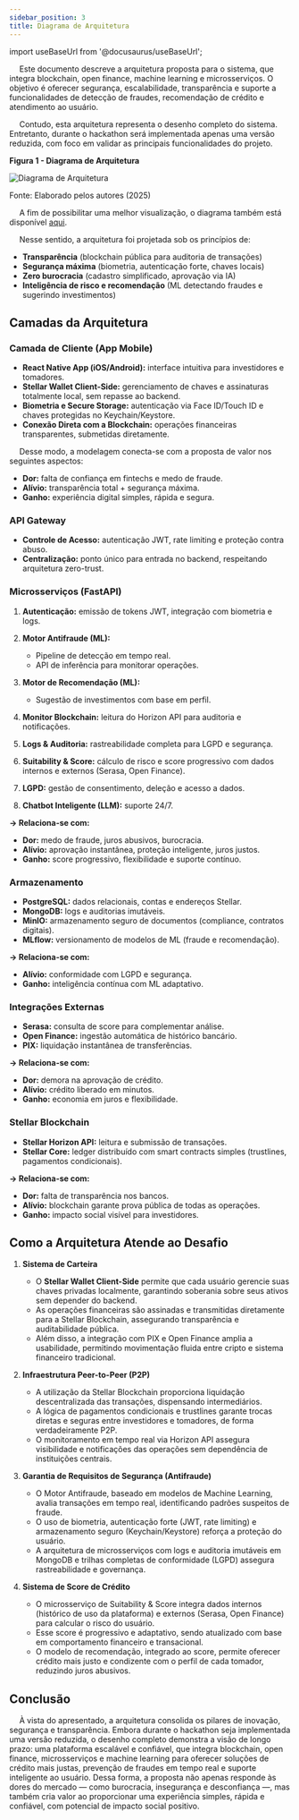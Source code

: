 ```yaml
---
sidebar_position: 3
title: Diagrama de Arquitetura
---
```

import useBaseUrl from '@docusaurus/useBaseUrl';


&emsp; Este documento descreve a arquitetura proposta para o sistema, que integra blockchain, open finance, machine learning e microsserviços. O objetivo é oferecer segurança, escalabilidade, transparência e suporte a funcionalidades de detecção de fraudes, recomendação de crédito e atendimento ao usuário.  

&emsp; Contudo, esta arquitetura representa o desenho completo do sistema. Entretanto, durante o hackathon será implementada apenas uma versão reduzida, com foco em validar as principais funcionalidades do projeto.  

<div style={{ textAlign: 'center' }}>
  <p><strong>Figura 1 - Diagrama de Arquitetura</strong></p>
  <img 
    src={useBaseUrl('/img/diagrama-arquitetura.svg')} 
    alt="Diagrama de Arquitetura" 
    title="Diagrama de Arquitetura" 
    style={{ maxWidth: '100%', height: 'auto' }}
  />
  <p>Fonte: Elaborado pelos autores (2025)</p>
</div>

&emsp; A fim de possibilitar uma melhor visualização, o diagrama também está disponível [aqui](https://www.mermaidchart.com/d/e415d1fe-ceb1-47c2-9e2e-16081349f201).

&emsp; Nesse sentido, a arquitetura foi projetada sob os princípios de:
* **Transparência** (blockchain pública para auditoria de transações)
* **Segurança máxima** (biometria, autenticação forte, chaves locais)
* **Zero burocracia** (cadastro simplificado, aprovação via IA)
* **Inteligência de risco e recomendação** (ML detectando fraudes e sugerindo investimentos)

## Camadas da Arquitetura

### Camada de Cliente (App Mobile)

* **React Native App (iOS/Android):** interface intuitiva para investidores e tomadores.
* **Stellar Wallet Client-Side:** gerenciamento de chaves e assinaturas totalmente local, sem repasse ao backend.
* **Biometria e Secure Storage:** autenticação via Face ID/Touch ID e chaves protegidas no Keychain/Keystore.
* **Conexão Direta com a Blockchain:** operações financeiras transparentes, submetidas diretamente.

&emsp; Desse modo, a modelagem conecta-se com a proposta de valor nos seguintes aspectos:

* **Dor:** falta de confiança em fintechs e medo de fraude.
* **Alívio:** transparência total + segurança máxima.
* **Ganho:** experiência digital simples, rápida e segura.

### API Gateway

* **Controle de Acesso:** autenticação JWT, rate limiting e proteção contra abuso.
* **Centralização:** ponto único para entrada no backend, respeitando arquitetura zero-trust.

### Microsserviços (FastAPI)

1. **Autenticação:** emissão de tokens JWT, integração com biometria e logs.

2. **Motor Antifraude (ML):**
   * Pipeline de detecção em tempo real.
   * API de inferência para monitorar operações.

3. **Motor de Recomendação (ML):**
   * Sugestão de investimentos com base em perfil.

4. **Monitor Blockchain:** leitura do Horizon API para auditoria e notificações.

5. **Logs & Auditoria:** rastreabilidade completa para LGPD e segurança.

6. **Suitability & Score:** cálculo de risco e score progressivo com dados internos e externos (Serasa, Open Finance).

7. **LGPD:** gestão de consentimento, deleção e acesso a dados.

8. **Chatbot Inteligente (LLM):** suporte 24/7.

**→ Relaciona-se com:**

* **Dor:** medo de fraude, juros abusivos, burocracia.
* **Alívio:** aprovação instantânea, proteção inteligente, juros justos.
* **Ganho:** score progressivo, flexibilidade e suporte contínuo.

### Armazenamento

* **PostgreSQL:** dados relacionais, contas e endereços Stellar.
* **MongoDB:** logs e auditorias imutáveis.
* **MinIO:** armazenamento seguro de documentos (compliance, contratos digitais).
* **MLflow:** versionamento de modelos de ML (fraude e recomendação).

**→ Relaciona-se com:**

* **Alívio:** conformidade com LGPD e segurança.
* **Ganho:** inteligência contínua com ML adaptativo.

### Integrações Externas

* **Serasa:** consulta de score para complementar análise.
* **Open Finance:** ingestão automática de histórico bancário.
* **PIX:** liquidação instantânea de transferências.

**→ Relaciona-se com:**

* **Dor:** demora na aprovação de crédito.
* **Alívio:** crédito liberado em minutos.
* **Ganho:** economia em juros e flexibilidade.

### Stellar Blockchain

* **Stellar Horizon API:** leitura e submissão de transações.
* **Stellar Core:** ledger distribuído com smart contracts simples (trustlines, pagamentos condicionais).

**→ Relaciona-se com:**

* **Dor:** falta de transparência nos bancos.
* **Alívio:** blockchain garante prova pública de todas as operações.
* **Ganho:** impacto social visível para investidores.

## Como a Arquitetura Atende ao Desafio

1. **Sistema de Carteira**
   * O **Stellar Wallet Client-Side** permite que cada usuário gerencie suas chaves privadas localmente, garantindo soberania sobre seus ativos sem depender do backend.  
   * As operações financeiras são assinadas e transmitidas diretamente para a Stellar Blockchain, assegurando transparência e auditabilidade pública.  
   * Além disso, a integração com PIX e Open Finance amplia a usabilidade, permitindo movimentação fluida entre cripto e sistema financeiro tradicional.

2. **Infraestrutura Peer-to-Peer (P2P)**
   * A utilização da Stellar Blockchain proporciona liquidação descentralizada das transações, dispensando intermediários.  
   * A lógica de pagamentos condicionais e trustlines garante trocas diretas e seguras entre investidores e tomadores, de forma verdadeiramente P2P.  
   * O monitoramento em tempo real via Horizon API assegura visibilidade e notificações das operações sem dependência de instituições centrais.

3. **Garantia de Requisitos de Segurança (Antifraude)**
   * O Motor Antifraude, baseado em modelos de Machine Learning, avalia transações em tempo real, identificando padrões suspeitos de fraude.  
   * O uso de biometria, autenticação forte (JWT, rate limiting) e armazenamento seguro (Keychain/Keystore) reforça a proteção do usuário.  
   * A arquitetura de microsserviços com logs e auditoria imutáveis em MongoDB e trilhas completas de conformidade (LGPD) assegura rastreabilidade e governança.

4. **Sistema de Score de Crédito**
   * O microsserviço de Suitability & Score integra dados internos (histórico de uso da plataforma) e externos (Serasa, Open Finance) para calcular o risco do usuário.  
   * Esse score é progressivo e adaptativo, sendo atualizado com base em comportamento financeiro e transacional.  
   * O modelo de recomendação, integrado ao score, permite oferecer crédito mais justo e condizente com o perfil de cada tomador, reduzindo juros abusivos.


## Conclusão

&emsp; À vista do apresentado, a arquitetura consolida os pilares de inovação, segurança e transparência. Embora durante o hackathon seja implementada uma versão reduzida, o desenho completo demonstra a visão de longo prazo: uma plataforma escalável e confiável, que integra blockchain, open finance, microsserviços e machine learning para oferecer soluções de crédito mais justas, prevenção de fraudes em tempo real e suporte inteligente ao usuário. Dessa forma, a proposta não apenas responde às dores do mercado — como burocracia, insegurança e desconfiança —, mas também cria valor ao proporcionar uma experiência simples, rápida e confiável, com potencial de impacto social positivo.